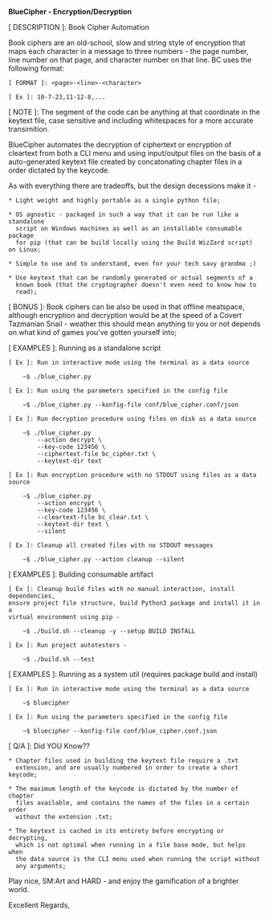 **BlueCipher - Encryption/Decryption**

[ DESCRIPTION ]: Book Cipher Automation

Book ciphers are an old-school, slow and string style of encryption that maps
each character in a message to three numbers - the page number, line number on
that page, and character number on that line. BC uses the following format:

    [ FORMAT ]: <page>-<line>-<character>

    [ Ex ]: 10-7-23,11-12-8,...

[ NOTE ]: The <character> segment of the code can be anything at that coordinate
in the keytext file, case sensitive and including whitespaces for a more accurate
transimition.

BlueCipher automates the decryption of ciphertext or encryption of cleartext from
both a CLI menu and using input/output files on the basis of a auto-generated
keytext file created by concatonating chapter files in a order dictated by the
keycode.

As with everything there are tradeoffs, but the design decessions make it -

    * Light weight and highly portable as a single python file;

    * OS agnostic - packaged in such a way that it can be run like a standalone
      script on Windows machines as well as an installable consumable package
      for pip (that can be build locally using the Build WizZard script) on Linux;

    * Simple to use and to understand, even for your tech savy grandma ;)

    * Use keytext that can be randomly generated or actual segments of a
      known book (that the cryptographer doesn't even need to know how to
      read);

[ BONUS ]: Book ciphers can be also be used in that offline meatspace, although
encryption and decryption would be at the speed of a Covert Tazmanian Snail -
weather this should mean anything to you or not depends on what kind of games
you've gotten yourself into;

[ EXAMPLES ]: Running as a standalone script

    [ Ex ]: Run in interactive mode using the terminal as a data source

        ~$ ./blue_cipher.py

    [ Ex ]: Run using the parameters specified in the config file

        ~$ ./blue_cipher.py --konfig-file conf/blue_cipher.conf/json

    [ Ex ]: Run decryption procedure using files on disk as a data source

        ~$ ./blue_cipher.py
            --action decrypt \
            --key-code 123456 \
            --ciphertext-file bc_cipher.txt \
            --keytext-dir text

    [ Ex ]: Run encryption procedure with no STDOUT using files as a data source

        ~$ ./blue_cipher.py
            --action encrypt \
            --key-code 123456 \
            --cleartext-file bc_clear.txt \
            --keytext-dir text \
            --silent

    [ Ex ]: Cleanup all created files with no STDOUT messages

        ~$ ./blue_cipher.py --action cleanup --silent

[ EXAMPLES ]: Building consumable artifact

    [ Ex ]: Cleanup build files with no manual interaction, install dependencies,
    ensure project file structure, build Python3 package and install it in a
    virtual environment using pip -

        ~$ ./build.sh --cleanup -y --setup BUILD INSTALL

    [ Ex ]: Run project autotesters -

        ~$ ./build.sh --test

[ EXAMPLES ]: Running as a system util (requires package build and install)

    [ Ex ]: Run in interactive mode using the terminal as a data source

        ~$ bluecipher

    [ Ex ]: Run using the parameters specified in the config file

        ~$ bluecipher --konfig-file conf/blue_cipher.conf.json

[ Q/A ]: Did YOU Know??

    * Chapter files used in building the keytext file require a .txt
      extension, and are usually numbered in order to create a short keycode;

    * The maximum length of the keycode is dictated by the number of chapter
      files available, and contains the names of the files in a certain order
      without the extension .txt;

    * The keytext is cached in its entirety before encrypting or decrypting,
      which is not optimal when running in a file base mode, but helps when
      the data source is the CLI menu used when running the script without
      any arguments;


Play nice, SM:Art and HARD - and enjoy the gamification of a brighter world.

Excellent Regards,

